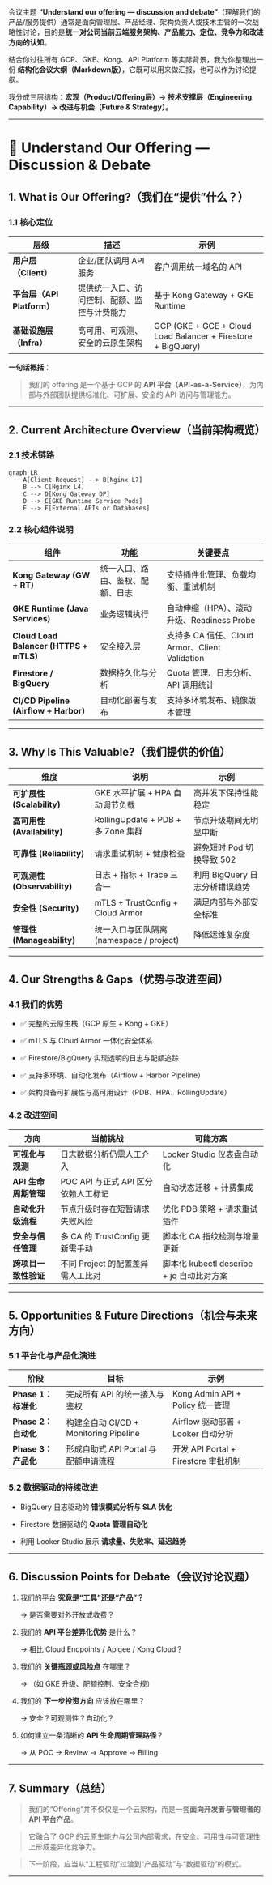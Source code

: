 会议主题 **“Understand our offering — discussion and debate”**（理解我们的产品/服务提供）通常是面向管理层、产品经理、架构负责人或技术主管的一次战略性讨论，目的是**统一对公司当前云端服务架构、产品能力、定位、竞争力和改进方向的认知**。

  

结合你过往所有 GCP、GKE、Kong、API Platform 等实际背景，我为你整理出一份 **结构化会议大纲（Markdown版）**，它既可以用来做汇报，也可以作为讨论提纲。

我分成三层结构：**宏观（Product/Offering层）→ 技术支撑层（Engineering Capability）→ 改进与机会（Future & Strategy）。**

---

# **🧭 Understand Our Offering — Discussion & Debate**

  

## **1. What is Our Offering?（我们在“提供”什么？）**

  

### **1.1 核心定位**

|**层级**|**描述**|**示例**|
|---|---|---|
|**用户层（Client）**|企业/团队调用 API 服务|客户调用统一域名的 API|
|**平台层（API Platform）**|提供统一入口、访问控制、配额、监控与计费能力|基于 Kong Gateway + GKE Runtime|
|**基础设施层（Infra）**|高可用、可观测、安全的云原生架构|GCP (GKE + GCE + Cloud Load Balancer + Firestore + BigQuery)|

**一句话概括**：

  

> 我们的 offering 是一个基于 GCP 的 **API 平台（API-as-a-Service）**，为内部与外部团队提供标准化、可扩展、安全的 API 访问与管理能力。

---

## **2. Current Architecture Overview（当前架构概览）**

  

### **2.1 技术链路**

```mermaid
graph LR
    A[Client Request] --> B[Nginx L7]
    B --> C[Nginx L4]
    C --> D[Kong Gateway DP]
    D --> E[GKE Runtime Service Pods]
    E --> F[External APIs or Databases]
```

### **2.2 核心组件说明**

|**组件**|**功能**|**关键要点**|
|---|---|---|
|**Kong Gateway (GW + RT)**|统一入口、路由、鉴权、配额、日志|支持插件化管理、负载均衡、重试机制|
|**GKE Runtime (Java Services)**|业务逻辑执行|自动伸缩（HPA）、滚动升级、Readiness Probe|
|**Cloud Load Balancer (HTTPS + mTLS)**|安全接入层|支持多 CA 信任、Cloud Armor、Client Validation|
|**Firestore / BigQuery**|数据持久化与分析|Quota 管理、日志分析、API 调用统计|
|**CI/CD Pipeline (Airflow + Harbor)**|自动化部署与发布|支持多环境发布、镜像版本管理|

---

## **3. Why Is This Valuable?（我们提供的价值）**

|**维度**|**说明**|**示例**|
|---|---|---|
|**可扩展性 (Scalability)**|GKE 水平扩展 + HPA 自动调节负载|高并发下保持性能稳定|
|**高可用性 (Availability)**|RollingUpdate + PDB + 多 Zone 集群|节点升级期间无明显中断|
|**可靠性 (Reliability)**|请求重试机制 + 健康检查|避免短时 Pod 切换导致 502|
|**可观测性 (Observability)**|日志 + 指标 + Trace 三合一|利用 BigQuery 日志分析错误趋势|
|**安全性 (Security)**|mTLS + TrustConfig + Cloud Armor|满足内部与外部安全标准|
|**管理性 (Manageability)**|统一入口与团队隔离 (namespace / project)|降低运维复杂度|

---

## **4. Our Strengths & Gaps（优势与改进空间）**

  

### **4.1 我们的优势**

- ✅ 完整的云原生栈（GCP 原生 + Kong + GKE）
    
- ✅ mTLS 与 Cloud Armor 一体化安全体系
    
- ✅ Firestore/BigQuery 实现透明的日志与配额追踪
    
- ✅ 支持多环境、自动化发布（Airflow + Harbor Pipeline）
    
- ✅ 架构具备可扩展性与高可用设计（PDB、HPA、RollingUpdate）
    

  

### **4.2 改进空间**

|**方向**|**当前挑战**|**可能方案**|
|---|---|---|
|**可视化与观测**|日志数据分析仍需人工介入|Looker Studio 仪表盘自动化|
|**API 生命周期管理**|POC API 与正式 API 区分依赖人工标记|自动状态迁移 + 计费集成|
|**自动化升级流程**|节点升级时存在短暂请求失败风险|优化 PDB 策略 + 请求重试插件|
|**安全与信任管理**|多 CA 的 TrustConfig 更新需手动|脚本化 CA 指纹检测与增量更新|
|**跨项目一致性验证**|不同 Project 的配置差异需人工比对|脚本化 kubectl describe + jq 自动比对方案|

---

## **5. Opportunities & Future Directions（机会与未来方向）**

  

### **5.1 平台化与产品化演进**

|**阶段**|**目标**|**示例**|
|---|---|---|
|**Phase 1：标准化**|完成所有 API 的统一接入与鉴权|Kong Admin API + Policy 统一管理|
|**Phase 2：自动化**|构建全自动 CI/CD + Monitoring Pipeline|Airflow 驱动部署 + Looker 自动分析|
|**Phase 3：产品化**|形成自助式 API Portal 与配额申请流程|开发 API Portal + Firestore 审批机制|

### **5.2 数据驱动的持续改进**

- BigQuery 日志驱动的 **错误模式分析与 SLA 优化**
    
- Firestore 数据驱动的 **Quota 管理自动化**
    
- 利用 Looker Studio 展示 **请求量、失败率、延迟趋势**
    

---

## **6. Discussion Points for Debate（会议讨论议题）**

1. 我们的平台 **究竟是“工具”还是“产品”？**
    
    → 是否需要对外开放或收费？
    
2. 我们的 **API 平台差异化优势** 是什么？
    
    → 相比 Cloud Endpoints / Apigee / Kong Cloud？
    
3. 我们的 **关键瓶颈或风险点** 在哪里？
    
    → （如 GKE 升级、配额控制、安全合规）
    
4. 我们的 **下一步投资方向** 应该放在哪里？
    
    → 安全？可观测性？自动化？
    
5. 如何建立一条清晰的 **API 生命周期管理路径**？
    
    → 从 POC → Review → Approve → Billing
    

---

## **7. Summary（总结）**

  

> 我们的“Offering”并不仅仅是一个云架构，而是一套**面向开发者与管理者的 API 平台产品**。

> 它融合了 GCP 的云原生能力与公司内部需求，在安全、可用性与可管理性上形成差异化竞争力。

> 下一阶段，应当从“工程驱动”过渡到“产品驱动”与“数据驱动”的模式。

---
